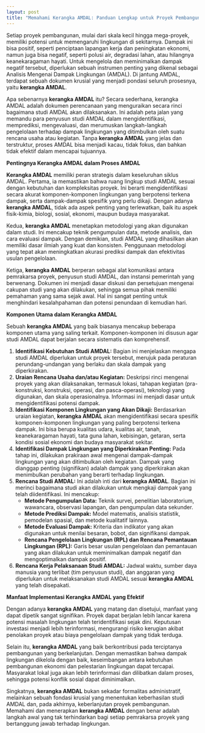 ```yaml
---
layout: post
title: "Memahami Kerangka AMDAL: Panduan Lengkap untuk Proyek Pembangunan"
---
```


Setiap proyek pembangunan, mulai dari skala kecil hingga mega-proyek, memiliki potensi untuk memengaruhi lingkungan di sekitarnya. Dampak ini bisa positif, seperti penciptaan lapangan kerja dan peningkatan ekonomi, namun juga bisa negatif, seperti polusi air, degradasi lahan, atau hilangnya keanekaragaman hayati. Untuk mengelola dan meminimalkan dampak negatif tersebut, diperlukan sebuah instrumen penting yang dikenal sebagai Analisis Mengenai Dampak Lingkungan (AMDAL). Di jantung AMDAL, terdapat sebuah dokumen krusial yang menjadi pondasi seluruh prosesnya, yaitu **kerangka AMDAL**.

Apa sebenarnya **kerangka AMDAL** itu? Secara sederhana, kerangka AMDAL adalah dokumen perencanaan yang menguraikan secara rinci bagaimana studi AMDAL akan dilaksanakan. Ini adalah peta jalan yang memandu para penyusun studi AMDAL dalam mengidentifikasi, memprediksi, mengevaluasi, dan merumuskan langkah-langkah pengelolaan terhadap dampak lingkungan yang ditimbulkan oleh suatu rencana usaha atau kegiatan. Tanpa **kerangka AMDAL** yang jelas dan terstruktur, proses AMDAL bisa menjadi kacau, tidak fokus, dan bahkan tidak efektif dalam mencapai tujuannya.

**Pentingnya Kerangka AMDAL dalam Proses AMDAL**

**Kerangka AMDAL** memiliki peran strategis dalam keseluruhan siklus AMDAL. Pertama, ia memastikan bahwa ruang lingkup studi AMDAL sesuai dengan kebutuhan dan kompleksitas proyek. Ini berarti mengidentifikasi secara akurat komponen-komponen lingkungan yang berpotensi terkena dampak, serta dampak-dampak spesifik yang perlu dikaji. Dengan adanya **kerangka AMDAL**, tidak ada aspek penting yang terlewatkan, baik itu aspek fisik-kimia, biologi, sosial, ekonomi, maupun budaya masyarakat.

Kedua, **kerangka AMDAL** menetapkan metodologi yang akan digunakan dalam studi. Ini mencakup teknik pengumpulan data, metode analisis, dan cara evaluasi dampak. Dengan demikian, studi AMDAL yang dihasilkan akan memiliki dasar ilmiah yang kuat dan konsisten. Penggunaan metodologi yang tepat akan meningkatkan akurasi prediksi dampak dan efektivitas usulan pengelolaan.

Ketiga, **kerangka AMDAL** berperan sebagai alat komunikasi antara pemrakarsa proyek, penyusun studi AMDAL, dan instansi pemerintah yang berwenang. Dokumen ini menjadi dasar diskusi dan persetujuan mengenai cakupan studi yang akan dilakukan, sehingga semua pihak memiliki pemahaman yang sama sejak awal. Hal ini sangat penting untuk menghindari kesalahpahaman dan potensi penundaan di kemudian hari.

**Komponen Utama dalam Kerangka AMDAL**

Sebuah **kerangka AMDAL** yang baik biasanya mencakup beberapa komponen utama yang saling terkait. Komponen-komponen ini disusun agar studi AMDAL dapat berjalan secara sistematis dan komprehensif.

1.  **Identifikasi Kebutuhan Studi AMDAL:** Bagian ini menjelaskan mengapa studi AMDAL diperlukan untuk proyek tersebut, merujuk pada peraturan perundang-undangan yang berlaku dan skala dampak yang diperkirakan.
2.  **Uraian Rencana Usaha dan/atau Kegiatan:** Deskripsi rinci mengenai proyek yang akan dilaksanakan, termasuk lokasi, tahapan kegiatan (pra-konstruksi, konstruksi, operasi, dan pasca-operasi), teknologi yang digunakan, dan skala operasionalnya. Informasi ini menjadi dasar untuk mengidentifikasi potensi dampak.
3.  **Identifikasi Komponen Lingkungan yang Akan Dikaji:** Berdasarkan uraian kegiatan, **kerangka AMDAL** akan mengidentifikasi secara spesifik komponen-komponen lingkungan yang paling berpotensi terkena dampak. Ini bisa berupa kualitas udara, kualitas air, tanah, keanekaragaman hayati, tata guna lahan, kebisingan, getaran, serta kondisi sosial ekonomi dan budaya masyarakat sekitar.
4.  **Identifikasi Dampak Lingkungan yang Diperkirakan Penting:** Pada tahap ini, dilakukan prakiraan awal mengenai dampak-dampak lingkungan yang akan ditimbulkan oleh kegiatan. Dampak yang dianggap penting (signifikan) adalah dampak yang diperkirakan akan menimbulkan perubahan yang berarti terhadap lingkungan.
5.  **Rencana Studi AMDAL:** Ini adalah inti dari **kerangka AMDAL**. Bagian ini merinci bagaimana studi akan dilakukan untuk mengkaji dampak yang telah diidentifikasi. Ini mencakup:
    *   **Metode Pengumpulan Data:** Teknik survei, penelitian laboratorium, wawancara, observasi lapangan, dan pengumpulan data sekunder.
    *   **Metode Prediksi Dampak:** Model matematis, analisis statistik, pemodelan spasial, dan metode kualitatif lainnya.
    *   **Metode Evaluasi Dampak:** Kriteria dan indikator yang akan digunakan untuk menilai besaran, bobot, dan signifikansi dampak.
    *   **Rencana Pengelolaan Lingkungan (RPL) dan Rencana Pemantauan Lingkungan (RPL):** Garis besar usulan pengelolaan dan pemantauan yang akan dilakukan untuk meminimalkan dampak negatif dan mengoptimalkan dampak positif.
6.  **Rencana Kerja Pelaksanaan Studi AMDAL:** Jadwal waktu, sumber daya manusia yang terlibat (tim penyusun studi), dan anggaran yang diperlukan untuk melaksanakan studi AMDAL sesuai **kerangka AMDAL** yang telah disepakati.

**Manfaat Implementasi Kerangka AMDAL yang Efektif**

Dengan adanya **kerangka AMDAL** yang matang dan disetujui, manfaat yang dapat dipetik sangat signifikan. Proyek dapat berjalan lebih lancar karena potensi masalah lingkungan telah teridentifikasi sejak dini. Keputusan investasi menjadi lebih terinformasi, mengurangi risiko kerugian akibat penolakan proyek atau biaya pengelolaan dampak yang tidak terduga.

Selain itu, **kerangka AMDAL** yang baik berkontribusi pada terciptanya pembangunan yang berkelanjutan. Dengan memastikan bahwa dampak lingkungan dikelola dengan baik, keseimbangan antara kebutuhan pembangunan ekonomi dan pelestarian lingkungan dapat tercapai. Masyarakat lokal juga akan lebih terinformasi dan dilibatkan dalam proses, sehingga potensi konflik sosial dapat diminimalkan.

Singkatnya, **kerangka AMDAL** bukan sekadar formalitas administratif, melainkan sebuah fondasi krusial yang menentukan keberhasilan studi AMDAL dan, pada akhirnya, keberlanjutan proyek pembangunan. Memahami dan menerapkan **kerangka AMDAL** dengan benar adalah langkah awal yang tak terhindarkan bagi setiap pemrakarsa proyek yang bertanggung jawab terhadap lingkungan.
